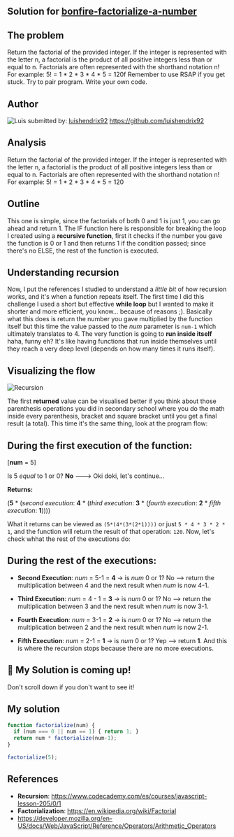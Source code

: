 ## Solution for [bonfire-factorialize-a-number](http://www.freecodecamp.com/challenges/bonfire-factorialize-a-number)

## The problem
Return the factorial of the provided integer.
If the integer is represented with the letter n, a factorial is the product of all positive integers less than or equal to n.
Factorials are often represented with the shorthand notation n!
For example: 5! = 1 * 2 * 3 * 4 * 5 = 120f
Remember to use RSAP if you get stuck. Try to pair program. Write your own code.

## Author
![Luis](https://avatars3.githubusercontent.com/u/6039444?v=3&s=96)
submitted by: [luishendrix92](//freecodecamp.com/luishendrix92)
https://github.com/luishendrix92

## Analysis
Return the factorial of the provided integer.
If the integer is represented with the letter n, a factorial is the product of all positive integers less than or equal to n.
Factorials are often represented with the shorthand notation n!
For example: 5! = 1 * 2 * 3 * 4 * 5 = 120

## Outline
This one is simple, since the factorials of both 0 and 1 is just 1, you can go ahead and return 1. The IF function here is responsible for breaking the loop I created using a **recursive function**, first it checks if the number you gave the function is 0 or 1 and then returns 1 if the condition passed; since there's no ELSE, the rest of the function is executed.

## Understanding recursion
Now, I put the references I studied to understand a *little bit* of how recursion works, and it's when a function repeats itself. The first time I did this challenge I used a short but effective **while loop** but I wanted to make it shorter and more efficient, you know... because of reasons ;).
Basically what this does is return the number you gave multiplied by the function itself but this time the value passed to the *num* parameter is `num-1` which ultimately translates to 4. The very function is going to **run inside itself** haha, funny eh? It's like having functions that run inside themselves until they reach a very deep level (depends on how many times it runs itself).

## Visualizing the flow
![Recursion](http://i61.tinypic.com/28auvsw.jpg)

The first **returned** value can be visualised better if you think about those parenthesis operations you did in secondary school where you do the math inside every parenthesis, bracket and square bracket until you get a final result (a total). This time it's the same thing, look at the program flow:

## During the first execution of the function:
[**num** = 5]

Is 5 *equal* to 1 or 0? **No** ---> Oki doki, let's continue...

**Returns:**

(**5** * (*second execution*: **4** * (*third execution*: **3** * (*fourth execution*: **2** * *fifth execution*: **1**))))

What it returns can be viewed as `(5*(4*(3*(2*1))))` or just `5 * 4 * 3 * 2 * 1`, and the function will return the result of that operation: `120`.
Now, let's check whhat the rest of the executions do:

## During the rest of the executions:
- **Second Execution**: *num* = 5-1 = **4** -> is *num* 0 or 1? No --> return the multiplication between 4 and the next result when *num* is now 4-1.

- **Third Execution**: *num* = 4 - 1 = **3** -> is *num* 0 or 1? No --> return the multiplication between 3 and the next result when *num* is now 3-1.

- **Fourth Execution**: *num* = 3-1 = **2** -> is *num* 0 or 1? No --> return the multiplication between 2 and the next result when *num* is now 2-1.

- **Fifth Execution**: *num* = 2-1 = **1** -> is *num* 0 or 1? Yep --> return **1**. And this is where the recursion stops because there are no more executions.

## :construction: My Solution is coming up!
Don't scroll down if you don't want to see it!

## My solution
``` javascript
function factorialize(num) {
  if (num === 0 || num == 1) { return 1; }
  return num * factorialize(num-1);
}

factorialize(5);
```



## References
- **Recursion**: https://www.codecademy.com/es/courses/javascript-lesson-205/0/1
- **Factorialization**: https://en.wikipedia.org/wiki/Factorial
- https://developer.mozilla.org/en-US/docs/Web/JavaScript/Reference/Operators/Arithmetic_Operators
